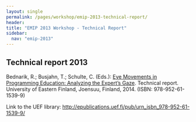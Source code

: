 ```yaml
---
layout: single
permalink: /pages/workshop/emip-2013-technical-report/
header:
title: "EMIP 2013 Workshop - Technical Report"
sidebar:
  nav: "emip-2013"
---
```


## Technical report 2013
Bednarik, R.; Busjahn, T.; Schulte, C. (Eds.): [Eye Movements in Programming Education: Analyzing the Expert’s Gaze](/assets/emip2013_report.pdf). Technical report. University of Eastern Finland, Joensuu, Finland, 2014. (ISBN: 978-952-61-1539-9)

Link to the UEF library: http://epublications.uef.fi/pub/urn_isbn_978-952-61-1539-9/